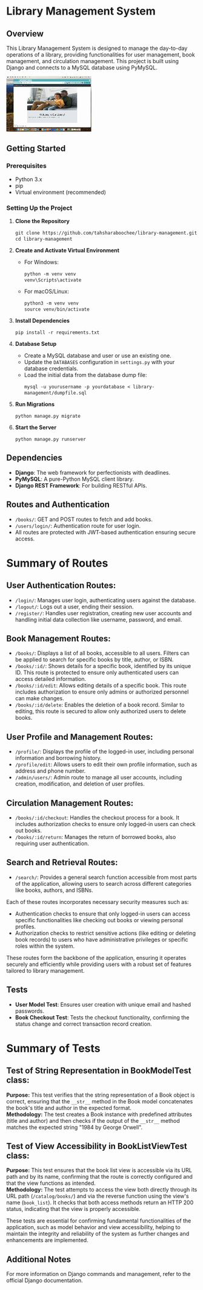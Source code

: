 
# Library Management System

## Overview
This Library Management System is designed to manage the day-to-day operations of a library, providing functionalities for user management, book management, and circulation management. This project is built using Django and connects to a MySQL database using PyMySQL.

![Demo](https://github.com/tahsharaboochee/library-management/blob/main/static/images/library-management-demo.gif)

## Getting Started

### Prerequisites
- Python 3.x
- pip
- Virtual environment (recommended)

### Setting Up the Project
1. **Clone the Repository**
   ```
   git clone https://github.com/tahsharaboochee/library-management.git
   cd library-management
   ```

2. **Create and Activate Virtual Environment**
   - For Windows:
     ```
     python -m venv venv
     venv\Scripts\activate
     ```
   - For macOS/Linux:
     ```
     python3 -m venv venv
     source venv/bin/activate
     ```

3. **Install Dependencies**
   ```
   pip install -r requirements.txt
   ```

4. **Database Setup**
   - Create a MySQL database and user or use an existing one.
   - Update the `DATABASES` configuration in `settings.py` with your database credentials.
   - Load the initial data from the database dump file:
     ```
     mysql -u yourusername -p yourdatabase < library-management/dumpfile.sql
     ```

5. **Run Migrations**
   ```
   python manage.py migrate
   ```

6. **Start the Server**
   ```
   python manage.py runserver
   ```

## Dependencies
- **Django**: The web framework for perfectionists with deadlines.
- **PyMySQL**: A pure-Python MySQL client library.
- **Django REST Framework**: For building RESTful APIs.

## Routes and Authentication
- `/books/`: GET and POST routes to fetch and add books.
- `/users/login/`: Authentication route for user login.
- All routes are protected with JWT-based authentication ensuring secure access.

# Summary of Routes

## User Authentication Routes:
- `/login/`: Manages user login, authenticating users against the database.
- `/logout/`: Logs out a user, ending their session.
- `/register/`: Handles user registration, creating new user accounts and handling initial data collection like username, password, and email.

## Book Management Routes:
- `/books/`: Displays a list of all books, accessible to all users. Filters can be applied to search for specific books by title, author, or ISBN.
- `/books/:id/`: Shows details for a specific book, identified by its unique ID. This route is protected to ensure only authenticated users can access detailed information.
- `/books/:id/edit`: Allows editing details of a specific book. This route includes authorization to ensure only admins or authorized personnel can make changes.
- `/books/:id/delete`: Enables the deletion of a book record. Similar to editing, this route is secured to allow only authorized users to delete books.

## User Profile and Management Routes:
- `/profile/`: Displays the profile of the logged-in user, including personal information and borrowing history.
- `/profile/edit`: Allows users to edit their own profile information, such as address and phone number.
- `/admin/users/`: Admin route to manage all user accounts, including creation, modification, and deletion of user profiles.

## Circulation Management Routes:
- `/books/:id/checkout`: Handles the checkout process for a book. It includes authorization checks to ensure only logged-in users can check out books.
- `/books/:id/return`: Manages the return of borrowed books, also requiring user authentication.

## Search and Retrieval Routes:
- `/search/`: Provides a general search function accessible from most parts of the application, allowing users to search across different categories like books, authors, and ISBNs.

Each of these routes incorporates necessary security measures such as:

- Authentication checks to ensure that only logged-in users can access specific functionalities like checking out books or viewing personal profiles.
- Authorization checks to restrict sensitive actions (like editing or deleting book records) to users who have administrative privileges or specific roles within the system.

These routes form the backbone of the application, ensuring it operates securely and efficiently while providing users with a robust set of features tailored to library management.


## Tests
- **User Model Test**: Ensures user creation with unique email and hashed passwords.
- **Book Checkout Test**: Tests the checkout functionality, confirming the status change and correct transaction record creation.

# Summary of Tests

## Test of String Representation in BookModelTest class:
**Purpose:** This test verifies that the string representation of a Book object is correct, ensuring that the `__str__` method in the Book model concatenates the book's title and author in the expected format.  
**Methodology:** The test creates a Book instance with predefined attributes (title and author) and then checks if the output of the `__str__` method matches the expected string "1984 by George Orwell".

## Test of View Accessibility in BookListViewTest class:
**Purpose:** This test ensures that the book list view is accessible via its URL path and by its name, confirming that the route is correctly configured and that the view functions as intended.  
**Methodology:** The test attempts to access the view both directly through its URL path (`/catalog/books/`) and via the reverse function using the view's name (`book_list`). It checks that both access methods return an HTTP 200 status, indicating that the view is properly accessible.

These tests are essential for confirming fundamental functionalities of the application, such as model behavior and view accessibility, helping to maintain the integrity and reliability of the system as further changes and enhancements are implemented.

## Additional Notes

For more information on Django commands and management, refer to the official Django documentation.
